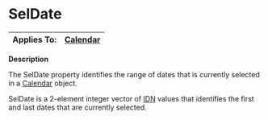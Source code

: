




<h1 class="heading"><span class="name">SelDate</span></h1>

| Applies To: | [Calendar](./calendar.md) |
| --- | ---  |


**Description**


The SelDate property identifies the range of dates that is currently selected in a [Calendar](./calendar.md) object.


SelDate is a 2-element integer vector of [IDN](../Miscellaneous/International%20Day%20Number.htm) values that identifies the first and last dates that are currently selected.



